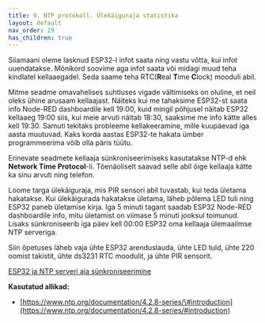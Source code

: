 ```yaml
---
title: 9. NTP protokoll. Ülekäiguraja statistika
layout: default
nav_order: 29
has_children: true
---
```

Siiamaani oleme lasknud ESP32-l infot saata ning vastu võtta, kui infot uuendatakse. Mõnikord soovime aga infot saata või midagi muud teha kindlatel kellaaegadel. Seda saame teha RTC(**R**eal **T**ime **C**lock) mooduli abil.

Mitme seadme omavahelises suhtluses vigade vältimiseks on oluline, et neil oleks ühine arusaam kellaajast. Näiteks kui me tahaksime ESP32-st saata info Node-RED dashboardile kell 19:00, kuid mingil põhjusel näitab ESP32 kellaaeg 19:00 siis, kui meie arvuti näitab 18:30, saaksime me info kätte alles kell 19:30. Samuti tekitaks probleeme kellakeeramine, mille kuupäevad iga aasta muutuvad. Kaks korda aastas ESP32-te hakata ümber programmeerima võib olla päris tüütu.

Erinevate seadmete kellaaja sünkroniseerimiseks kasutatakse NTP-d ehk **Network Time Protocol**\-li. Tõenäoliselt saavad selle abil õige kellaaja kätte ka sinu arvuti ning telefon. 

Loome targa ülekäiguraja, mis PIR sensori abil tuvastab, kui teda ületama hakatakse. Kui ülekäigurada hakatakse ületama, läheb põlema LED tuli ning ESP32 paneb ületamise kirja. Iga 5 minuti tagant saadab ESP32 Node-RED dashboardile info, mitu ületamist on viimase 5 minuti jooksul toimunud. Lisaks sünkroniseerib iga päev kell 00:00 ESP32 oma kellaaja ülemaailmse NTP serveriga. 

Siin õpetuses läheb vaja ühte ESP32 arenduslauda, ühte LED tuld, ühte 220 oomist takistit, ühte ds3231 RTC moodulit, ja ühte PIR sensorit. 

[ESP32 ja NTP serveri aja sünkroniseerimine](./esp32-ntp)

**Kasutatud allikad:**
- [https://www.ntp.org/documentation/4.2.8-series/\#introduction](https://www.ntp.org/documentation/4.2.8-series/#introduction)  